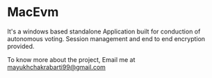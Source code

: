 # MacEvm

It's a windows based standalone Application built for conduction of autonomous voting.
Session management and end to end encryption provided.

To know more about the project, Email me at [mayukhchakrabarti99@gmail.com](https://mail.google.com/?view=cm&fs=1&to=mayukhchakrabarti99@gmail.com&su=Projects&body=Mail_me_to_know_about_my_projects)
